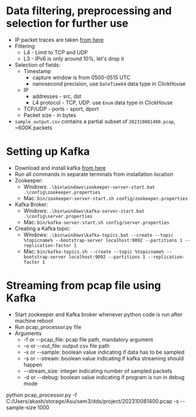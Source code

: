 # Data filtering, preprocessing and selection for further use

- IP packet traces are taken [from here](https://mawi.wide.ad.jp/mawi/samplepoint-F/2023/)
- Filtering
  - L4 - Limit to TCP and UDP
  - L3 - IPv6 is only around 10%, let's drop it
- Selection of fields:
  - Timestamp
    - capture window is from 0500-0515 UTC
    - nanosecond precision, use `DateTime64` data type in ClickHouse
  - IP
    - addresses - src, dst
    - L4 protocol - TCP, UDP. use `Enum` data type in ClickHouse
  - TCP/UDP - ports - sport, dport
  - Packet size - in bytes
- `sample_output.csv` contains a partial subset of `202310081400.pcap`, ~600K packets

# Setting up Kafka
- Download and install kafka [from here](https://kafka.apache.org/downloads)
- Run all commands in separate terminals from installation location
- Zookeeper:
  - Windows: `.\bin\windows\zookeeper-server-start.bat .\config\zookeeper.properties`
  - Mac: `bin/zookeeper-server-start.sh config/zookeeper.properties`
- Kafka Broker:
  - Windows: `.\bin\windows\kafka-server-start.bat .\config\server.properties`
  - Mac: `bin/kafka-server-start.sh config/server.properties`
- Creating a Kafka topic:
  - Windows: `.\bin\windows\kafka-topics.bat --create --topic %topicname% --bootstrap-server localhost:9092 --partitions 1 --replication-factor 1`
  - Mac: `bin/kafka-topics.sh --create --topic %topicname% --bootstrap-server localhost:9092 --partitions 1 --replication-factor 1`


# Streaming from pcap file using Kafka
- Start zookeeper and Kafka broker whenever python code is run after machine reboot
- Run pcap_processor.py file
- Arguments
  - -f or --pcap_file: pcap file path, mandatory argument
  - -o or --out_file: output csv file path
  - -x or --sample: boolean value indicating if data has to be sampled
  - -s or --stream: boolean value indicating if kafka streaming should happen
  - --stream_size: integer indicating number of sampled packets
  - -d or --debug: boolean value indicating if program is run in debug mode
  

python pcap_processor.py -f C:/Users/akash/storage/Asu/sem3/dds/project/202310081400.pcap -s --sample-size 1000

